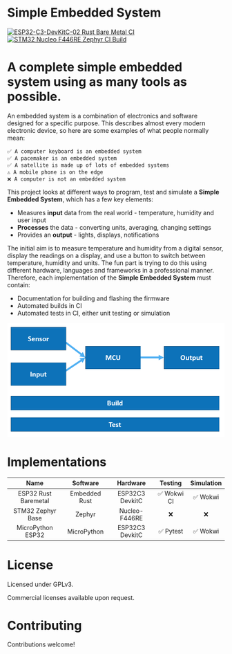# Simple Embedded System

[![ESP32-C3-DevKitC-02 Rust Bare Metal CI](https://github.com/TimGuite/simple_embedded_system/actions/workflows/esp32-c3-devkitc-02-rust-bm.yml/badge.svg)](https://github.com/TimGuite/simple_embedded_system/actions/workflows/esp32-c3-devkitc-02-rust-bm.yml)
[![STM32 Nucleo F446RE Zephyr CI Build](https://github.com/TimGuite/simple_embedded_system/actions/workflows/stm32_nucleo_f446re_zephyr.yml/badge.svg)](https://github.com/TimGuite/simple_embedded_system/actions/workflows/stm32_nucleo_f446re_zephyr.yml)

# A complete simple embedded system using as many tools as possible.

An embedded system is a combination of electronics and software designed for a specific purpose.
This describes almost every modern electronic device, so here are some examples of what people normally mean:

```
✅ A computer keyboard is an embedded system
✅ A pacemaker is an embedded system
✅ A satellite is made up of lots of embedded systems
⚠️ A mobile phone is on the edge
❌ A computer is not an embedded system
```

This project looks at different ways to program, test and simulate a **Simple Embedded System**, which has a few key elements:

- Measures **input** data from the real world - temperature, humidity and user input
- **Processes** the data - converting units, averaging, changing settings
- Provides an **output** - lights, displays, notifications

The initial aim is to measure temperature and humidity from a digital sensor, display the readings on a display, and use a button to switch between temperature, humidity and units.
The fun part is trying to do this using different hardware, languages and frameworks in a professional manner.
Therefore, each implementation of the **Simple Embedded System** must contain:

- Documentation for building and flashing the firmware
- Automated builds in CI
- Automated tests in CI, either unit testing or simulation

![Diagram of a simple embedded system shwoing sensors and inputs directed to an MCU, which is direct to an output, on top of build and test foundations](/assets/simple_embedded_system_diagram.png)

# Implementations

| Name  | Software | Hardware | Testing | Simulation |
| :-------------: | :-------------: | :-------------: | :-------------: | :-------------: |
| ESP32 Rust Baremetal  | Embedded Rust | ESP32C3 DevkitC | ✅ Wokwi CI | ✅ Wokwi |
| STM32 Zephyr Base  | Zephyr | Nucleo-F446RE  | ❌ | ❌ |
| MicroPython ESP32 | MicroPython | ESP32C3 DevkitC | ✅ Pytest | ✅ Wokwi |

# License

Licensed under GPLv3.

Commercial licenses available upon request.

# Contributing

Contributions welcome!
